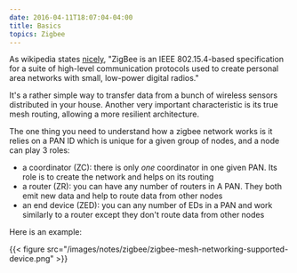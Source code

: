 ```yaml
---
date: 2016-04-11T18:07:04-04:00
title: Basics
topics: Zigbee
---
```


As wikipedia states [nicely](https://en.wikipedia.org/wiki/ZigBee), "ZigBee is an IEEE 802.15.4-based specification for a suite of high-level communication protocols used to create personal area networks with small, low-power digital radios."

It's a rather simple way to transfer data from a bunch of wireless sensors distributed in your house. Another very important characteristic is its true mesh routing, allowing a more resilient architecture.

The one thing you need to understand how a zigbee network works is it relies on a PAN ID which is unique for a given group of nodes, and a node can play 3 roles:

+ a coordinator (ZC): there is only *one* coordinator in one given PAN. Its role is to create the network and helps on its routing
+ a router (ZR): you can have any number of routers in A PAN. They both emit new data and help to route data from other nodes
+ an end device (ZED): you can any number of EDs in a PAN and work similarly to a router except they don't route data from other nodes

Here is an example:

{{< figure src="/images/notes/zigbee/zigbee-mesh-networking-supported-device.png" >}}
